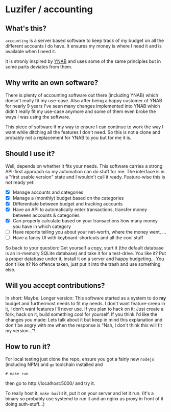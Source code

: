 # Luzifer / accounting

## What's this?

`accounting` is a server based software to keep track of my budget on all the different accounts I do have. It ensures my money is where I need it and is available when I need it.

It is stronly inspired by [YNAB](https://www.ynab.com/) and uses some of the same principles but in some parts deviates from them.

## Why write an own software?

There is plenty of accounting software out there (including YNAB) which doesn't really fit my use-case. Also after being a happy customer of YNAB for nearly 9 years I've seen many changes implemented into YNAB which didn't really fit my use-case anymore and some of them even broke the ways I was using the software.

This piece of software if my way to ensure I can continue to work the way I want while ditching all the features I don't need. So this is not a clone and probably not a replacement for YNAB to you but for me it is.

## Should I use it?

Well, depends on whether it fits your needs. This software carries a strong API-first approach so my automation can do stuff for me. The interface is in a "first usable version" state and I wouldn't call it ready. Feature-wise this is not ready yet:

- [x] Manage accounts and categories
- [x] Manage a (monthly) budget based on the categories
- [x] Differentiate between budget and tracking accounts
- [x] Have an API to automatically enter transactions, transfer money between accounts & categories
- [x] Can properly calculate based on your transactions how many money you have in which category
- [ ] Have reports telling you about your net-worth, where the money went, …
- [ ] Have a fancy UI with keyboard-shortcuts and all the cool stuff

So back to your question: Get yourself a copy, start it (the default database is an in-memory SQLite database) and take it for a test-drive. You like it? Put a proper database under it, install it on a server and happy budgeting… You don't like it? No offence taken, just put it into the trash and use something else.

## Will you accept contributions?

In short: Maybe. Longer version: This software started as a system to do **my** budget and furthermost needs to fit my needs. I don't want feature-creep in it, I don't want features I'll never use. If you plan to hack on it: Just create a fork, hack on it, build something cool for yourself. If you think I'd like the changes you made: Lets talk about it but keep in mind this explanation and don't be angry with me when the response is "Nah, I don't think this will fit my version…"!

## How to run it?

For local testing just clone the repo, ensure you got a fairly new `nodejs` (including NPM) and `go` toolchain installed and

```console
# make run
```

then go to http://localhost:5000/ and try it.

To really host it, `make build` it, put it on your server and let it run. (It's a binary so probably use systemd to run it and an nginx as proxy in front of it doing auth-stuff…)
